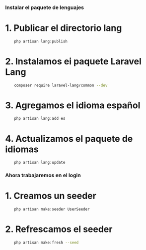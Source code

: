 ### Instalar el paquete de lenguajes 

# 1. Publicar el directorio lang
```bash
    php artisan lang:publish
```

# 2. Instalamos ei paquete Laravel Lang
```bash
    composer require laravel-lang/common --dev
```

# 3. Agregamos el idioma español
```bash
    php artisan lang:add es
```

# 4. Actualizamos el paquete de idiomas

```bash
    php artisan lang:update
```
### Ahora trabajaremos en el login

# 1. Creamos un seeder
```bash
    php artisan make:seeder UserSeeder
```

# 2. Refrescamos el seeder
```bash
    php artisan make:fresh --seed
```